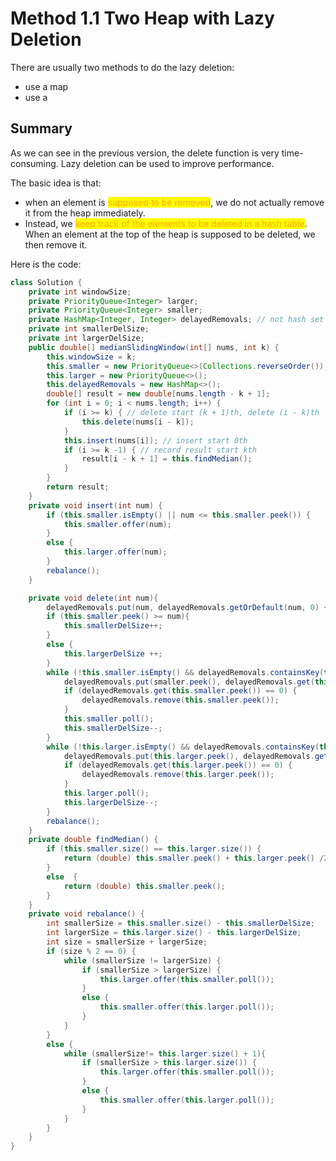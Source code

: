 # Method 1.1 Two Heap with Lazy Deletion

There are usually two methods to do the lazy deletion:

* use a  map
* use a

## Summary

As we can see in the previous version, the delete function is very time-consuming. Lazy deletion can be used to improve performance.&#x20;

The basic idea is that:

* when an element is <mark style="color:orange;">supposed to be removed</mark>, we do not actually remove it from the heap immediately.&#x20;
* Instead, we <mark style="color:orange;">keep track of the elements to be deleted in a hash table</mark>. When an element at the top of the heap is supposed to be deleted, we then remove it.

Here is the code:

```java
class Solution {
    private int windowSize;
    private PriorityQueue<Integer> larger;
    private PriorityQueue<Integer> smaller;
    private HashMap<Integer, Integer> delayedRemovals; // not hash set since it might have same element
    private int smallerDelSize;
    private int largerDelSize;
    public double[] medianSlidingWindow(int[] nums, int k) {
        this.windowSize = k;
        this.smaller = new PriorityQueue<>(Collections.reverseOrder());
        this.larger = new PriorityQueue<>();
        this.delayedRemovals = new HashMap<>();
        double[] result = new double[nums.length - k + 1];
        for (int i = 0; i < nums.length; i++) {
            if (i >= k) { // delete start (k + 1)th, delete (i - k)th
                this.delete(nums[i - k]);
            }
            this.insert(nums[i]); // insert start 0th
            if (i >= k -1) { // record result start kth
                result[i - k + 1] = this.findMedian();
            }
        }
        return result;
    }
    private void insert(int num) {
        if (this.smaller.isEmpty() || num <= this.smaller.peek()) {
            this.smaller.offer(num);
        }
        else {
            this.larger.offer(num);
        }
        rebalance();
    }

    private void delete(int num){
        delayedRemovals.put(num, delayedRemovals.getOrDefault(num, 0) + 1);
        if (this.smaller.peek() >= num){
            this.smallerDelSize++;
        }
        else {
            this.largerDelSize ++;
        }
        while (!this.smaller.isEmpty() && delayedRemovals.containsKey(this.smaller.peek())) {
            delayedRemovals.put(smaller.peek(), delayedRemovals.get(this.smaller.peek()) - 1);
            if (delayedRemovals.get(this.smaller.peek()) == 0) {
                delayedRemovals.remove(this.smaller.peek());
            }
            this.smaller.poll();
            this.smallerDelSize--;
        }
        while (!this.larger.isEmpty() && delayedRemovals.containsKey(this.larger.peek())) {
            delayedRemovals.put(this.larger.peek(), delayedRemovals.get(this.larger.peek()) - 1);
            if (delayedRemovals.get(this.larger.peek()) == 0) {
                delayedRemovals.remove(this.larger.peek());
            }
            this.larger.poll();
            this.largerDelSize--;
        }
        rebalance();
    }
    private double findMedian() {
        if (this.smaller.size() == this.larger.size()) {
            return (double) this.smaller.peek() + this.larger.peek() /2.0;
        }
        else  {
            return (double) this.smaller.peek();
        }
    }
    private void rebalance() {
        int smallerSize = this.smaller.size() - this.smallerDelSize;
        int largerSize = this.larger.size() - this.largerDelSize;
        int size = smallerSize + largerSize;
        if (size % 2 == 0) {
            while (smallerSize != largerSize) {
                if (smallerSize > largerSize) {
                    this.larger.offer(this.smaller.poll());
                }
                else {
                    this.smaller.offer(this.larger.poll());
                }
            }
        }
        else {
            while (smallerSize!= this.larger.size() + 1){
                if (smallerSize > this.larger.size()) {
                    this.larger.offer(this.smaller.poll());
                }
                else {
                    this.smaller.offer(this.larger.poll());
                }
            }
        }
    }
}
```







